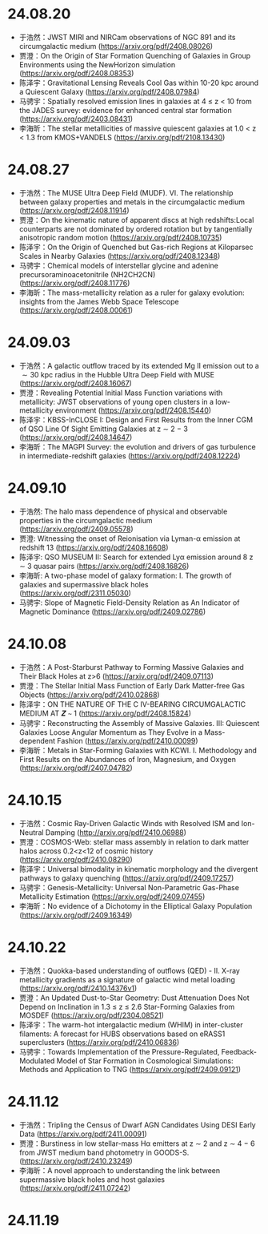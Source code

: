 # 24.08.20

- 于浩然：JWST MIRI and NIRCam observations of NGC 891 and its circumgalactic medium (https://arxiv.org/pdf/2408.08026)
- 贾澄：On the Origin of Star Formation Quenching of Galaxies in Group Environments using the NewHorizon simulation (https://arxiv.org/pdf/2408.08353)
- 陈泽宇：Gravitational Lensing Reveals Cool Gas within 10-20 kpc around a Quiescent Galaxy (https://arxiv.org/pdf/2408.07984)
- 马骋宇：Spatially resolved emission lines in galaxies at 4 ≤ z < 10 from the JADES survey: evidence for enhanced central star formation (https://arxiv.org/pdf/2403.08431)
- 李海昕：The stellar metallicities of massive quiescent galaxies at 1.0 < z < 1.3 from KMOS+VANDELS (https://arxiv.org/pdf/2108.13430)

# 24.08.27

- 于浩然：The MUSE Ultra Deep Field (MUDF). VI. The relationship between galaxy properties and metals in the circumgalactic medium (https://arxiv.org/pdf/2408.11914)
- 贾澄：On the kinematic nature of apparent discs at high redshifts:Local counterparts are not dominated by ordered rotation but by tangentially anisotropic random motion (https://arxiv.org/pdf/2408.10735)
- 陈泽宇：On the Origin of Quenched but Gas-rich Regions at Kiloparsec Scales in Nearby Galaxies (https://arxiv.org/pdf/2408.12348)
- 马骋宇：Chemical models of interstellar glycine and adenine precursoraminoacetonitrile (NH2CH2CN) (https://arxiv.org/pdf/2408.11776)
- 李海昕：The mass-metallicity relation as a ruler for galaxy evolution: insights from the James Webb Space Telescope (https://arxiv.org/pdf/2408.00061)

# 24.09.03

- 于浩然：A galactic outflow traced by its extended Mg II emission out to a $\sim30$ kpc radius in the Hubble Ultra Deep Field with MUSE (https://arxiv.org/pdf/2408.16067)
- 贾澄：Revealing Potential Initial Mass Function variations with metallicity: JWST observations of young open clusters in a low-metallicity environment (https://arxiv.org/pdf/2408.15440)
- 陈泽宇：KBSS-InCLOSE I: Design and First Results from the Inner CGM of QSO Line Of Sight Emitting Galaxies at z ∼ 2 − 3 (https://arxiv.org/pdf/2408.14647)
- 李海昕：The MAGPI Survey: the evolution and drivers of gas turbulence in intermediate-redshift galaxies (https://arxiv.org/pdf/2408.12224)

# 24.09.10

- 于浩然: The halo mass dependence of physical and observable properties in the circumgalactic medium (https://arxiv.org/pdf/2409.05578)
- 贾澄: Witnessing the onset of Reionisation via Lyman-α emission at redshift 13 (https://arxiv.org/pdf/2408.16608)
- 陈泽宇: QSO MUSEUM II: Search for extended Lyα emission around 8 z ∼ 3 quasar pairs (https://arxiv.org/pdf/2408.16826)
- 李海昕: A two-phase model of galaxy formation: I. The growth of galaxies and supermassive black holes (https://arxiv.org/pdf/2311.05030)
- 马骋宇: Slope of Magnetic Field-Density Relation as An Indicator of Magnetic Dominance (https://arxiv.org/pdf/2409.02786)

# 24.10.08

- 于浩然：A Post-Starburst Pathway to Forming Massive Galaxies and Their Black Holes at z>6 (https://arxiv.org/pdf/2409.07113)
- 贾澄：The Stellar Initial Mass Function of Early Dark Matter-free Gas Objects (https://arxiv.org/pdf/2410.02868)
- 陈泽宇：ON THE NATURE OF THE C IV-BEARING CIRCUMGALACTIC MEDIUM AT 𝒁 ∼ 1 (https://arxiv.org/pdf/2408.15824)
- 马骋宇：Reconstructing the Assembly of Massive Galaxies. III: Quiescent Galaxies Loose Angular Momentum as They Evolve in a Mass-dependent Fashion (https://arxiv.org/pdf/2410.00099)
- 李海昕：Metals in Star-Forming Galaxies with KCWI. I. Methodology and First Results on the Abundances of Iron, Magnesium, and Oxygen (https://arxiv.org/pdf/2407.04782)

# 24.10.15

- 于浩然：Cosmic Ray-Driven Galactic Winds with Resolved ISM and Ion-Neutral Damping (http://arxiv.org/pdf/2410.06988)
- 贾澄：COSMOS-Web: stellar mass assembly in relation to dark matter halos across 0.2\<z\<12 of cosmic history (https://arxiv.org/pdf/2410.08290)
- 陈泽宇：Universal bimodality in kinematic morphology and the divergent pathways to galaxy quenching (https://arxiv.org/pdf/2409.17257)
- 马骋宇：Genesis-Metallicity: Universal Non-Parametric Gas-Phase Metallicity Estimation (https://arxiv.org/pdf/2409.07455)
- 李海昕：No evidence of a Dichotomy in the Elliptical Galaxy Population (https://arxiv.org/pdf/2409.16349)

# 24.10.22
- 于浩然：Quokka-based understanding of outflows (QED) - II. X-ray metallicity gradients as a signature of galactic wind metal loading (https://arxiv.org/pdf/2410.14376v1)
- 贾澄：An Updated Dust-to-Star Geometry: Dust Attenuation Does Not Depend on Inclination in 1.3 ≤ z ≤ 2.6 Star-Forming Galaxies from MOSDEF (https://arxiv.org/pdf/2304.08521)
- 陈泽宇：The warm-hot intergalactic medium (WHIM) in inter-cluster filaments: A forecast for HUBS observations based on eRASS1 superclusters (https://arxiv.org/pdf/2410.06836)
- 马骋宇：Towards Implementation of the Pressure-Regulated, Feedback-Modulated Model of Star Formation in Cosmological Simulations: Methods and Application to TNG (https://arxiv.org/pdf/2409.09121)

# 24.11.12
- 于浩然：Tripling the Census of Dwarf AGN Candidates Using DESI Early Data (https://arxiv.org/pdf/2411.00091)
- 贾澄：Burstiness in low stellar-mass Hα emitters at z ∼ 2 and z ∼ 4 − 6 from JWST medium band photometry in GOODS-S.(https://arxiv.org/pdf/2410.23249)
- 李海昕：A novel approach to understanding the link between supermassive black holes and host galaxies (https://arxiv.org/pdf/2411.07242)

# 24.11.19

